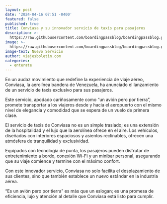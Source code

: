 ```yaml
---
layout: post
date: '2024-04-16 07:51 -0400'
featured: false
published: true
title: Conviasa y su innovador servicio de taxis para pasajeros
description: >-
  https://raw.githubusercontent.com/boardingpassblog/boardingpassblog.github.io/main/assets/images/Conviasa-taxi.jpg
image: >-
  https://raw.githubusercontent.com/boardingpassblog/boardingpassblog.github.io/main/assets/images/Conviasa-taxi.jpg
image-text: Nuevo Servicio
author: viajesboletin.com
categories:
  - enterate
---
```

En un audaz movimiento que redefine la experiencia de viaje aéreo, Conviasa, la aerolínea bandera de Venezuela, ha anunciado el lanzamiento de un servicio de taxis exclusivo para sus pasajeros.

Este servicio, apodado cariñosamente como “un avión pero por tierra”, promete transportar a los viajeros desde y hacia el aeropuerto con el mismo nivel de elegancia y comodidad que se espera de un vuelo de primera clase.

El servicio de taxis de Conviasa no es un simple traslado; es una extensión de la hospitalidad y el lujo que la aerolínea ofrece en el aire. Los vehículos, diseñados con interiores espaciosos y asientos reclinables, ofrecen una atmósfera de tranquilidad y exclusividad.

Equipados con tecnología de punta, los pasajeros pueden disfrutar de entretenimiento a bordo, conexión Wi-Fi y un minibar personal, asegurando que su viaje comience y termine con el máximo confort.

Con este innovador servicio, Conviasa no solo facilita el desplazamiento de sus clientes, sino que también establece un nuevo estándar en la industria aérea.

“Es un avión pero por tierra” es más que un eslogan; es una promesa de eficiencia, lujo y atención al detalle que Conviasa está listo para cumplir.
